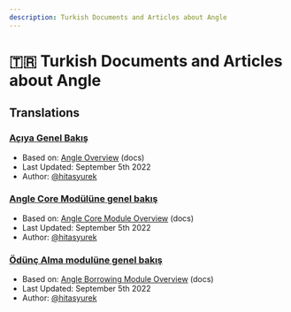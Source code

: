```yaml
---
description: Turkish Documents and Articles about Angle
---
```


# 🇹🇷 Turkish Documents and Articles about Angle

## Translations

### [Açıya Genel Bakış](https://medium.com/angleturkey/angle-d%C3%B6k%C3%BCmantasyon-portal%C4%B1-fd3e99da6a05)

- Based on: [Angle Overview](https://docs.angle.money/overview/readme) (docs)
- Last Updated: September 5th 2022
- Author: [@hitasyurek](https://twitter.com/hitasyurek)

### [Angle Core Modülüne genel bakış](https://medium.com/angleturkey/angle-core-mod%C3%BCl%C3%BCne-genel-bak%C4%B1%C5%9F-e76339549446?source=user_profile---------4----------------------------)

- Based on: [Angle Core Module Overview](https://docs.angle.money/angle-core-module/overview) (docs)
- Last Updated: September 5th 2022
- Author: [@hitasyurek](https://twitter.com/hitasyurek)

### [Ödünç Alma modulüne genel bakış](https://medium.com/angleturkey/%C3%B6d%C3%BCn%C3%A7-alma-modul%C3%BCne-genel-bak%C4%B1%C5%9F-6be00264e9d3?source=user_profile---------3----------------------------)

- Based on: [Angle Borrowing Module Overview](https://docs.angle.money/angle-borrowing-module/borrowing-module) (docs)
- Last Updated: September 5th 2022
- Author: [@hitasyurek](https://twitter.com/hitasyurek)
